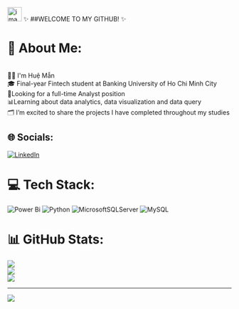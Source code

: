 <img width="32" height="32" alt="image" src="https://github.com/user-attachments/assets/28a57ca4-c02c-40c5-9040-9eee349317b7" /> ✨ ##WELCOME TO MY GITHUB!  ✨<br> 

# 💫 About Me:
<br>👩‍🦰 I'm Huệ Mẫn<br>🎓 Final-year Fintech student at Banking University of Ho Chi Minh City <br>💼Looking for a full-time Analyst position <br>📊Learning about data analytics, data visualization and data query<br>🗂️ I’m excited to share the projects I have completed throughout my studies<br>


## 🌐 Socials:
[![LinkedIn](https://img.shields.io/badge/LinkedIn-%230077B5.svg?logo=linkedin&logoColor=white)](https://linkedin.com/in/www.linkedin.com/in/huemandam) 

# 💻 Tech Stack:
![Power Bi](https://img.shields.io/badge/power_bi-F2C811?style=for-the-badge&logo=powerbi&logoColor=black) ![Python](https://img.shields.io/badge/python-3670A0?style=for-the-badge&logo=python&logoColor=ffdd54) ![MicrosoftSQLServer](https://img.shields.io/badge/Microsoft%20SQL%20Server-CC2927?style=for-the-badge&logo=microsoft%20sql%20server&logoColor=white) ![MySQL](https://img.shields.io/badge/mysql-4479A1.svg?style=for-the-badge&logo=mysql&logoColor=white)
# 📊 GitHub Stats:
![](https://github-readme-stats.vercel.app/api?username=hman1812&theme=one_dark_pro&hide_border=false&include_all_commits=false&count_private=false)<br/>
![](https://nirzak-streak-stats.vercel.app/?user=hman1812&theme=one_dark_pro&hide_border=false)<br/>
![](https://github-readme-stats.vercel.app/api/top-langs/?username=hman1812&theme=one_dark_pro&hide_border=false&include_all_commits=false&count_private=false&layout=compact)

---
[![](https://visitcount.itsvg.in/api?id=hman1812&icon=0&color=0)](https://visitcount.itsvg.in)

<!-- Proudly created with GPRM ( https://gprm.itsvg.in ) -->

